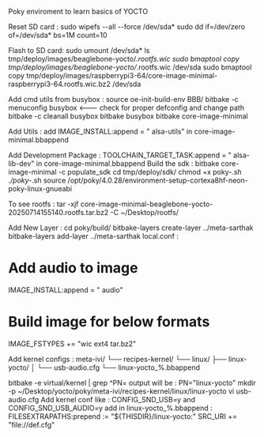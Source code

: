 Poky enviroment to learn basics of YOCTO

Reset SD card :
sudo wipefs --all --force /dev/sda*
sudo dd if=/dev/zero of=/dev/sda* bs=1M count=10

Flash to SD card:
sudo umount /dev/sda*
ls tmp/deploy/images/beaglebone-yocto/*.rootfs.wic
sudo bmaptool copy tmp/deploy/images/beaglebone-yocto/*.rootfs.wic /dev/sda
sudo bmaptool copy tmp/deploy/images/raspberrypi3-64/core-image-minimal-raspberrypi3-64.rootfs.wic.bz2 /dev/sda

Add cmd utils from busybox :
source oe-init-build-env BBB/
bitbake -c menuconfig busybox   <--- check for proper defconfig and change path
bitbake -c cleanall busybox
bitbake busybox
bitbake core-image-minimal

Add Utils :
add IMAGE_INSTALL:append = " alsa-utils" in core-image-minimal.bbappend

Add Development Package :
TOOLCHAIN_TARGET_TASK:append = " alsa-lib-dev" in core-image-minimal.bbappend
Build the sdk :
bitbake core-image-minimal -c populate_sdk
cd tmp/deploy/sdk/
chmod +x poky-*.sh
./poky-*.sh
source /opt/poky/4.0.28/environment-setup-cortexa8hf-neon-poky-linux-gnueabi

To see rootfs : tar -xjf core-image-minimal-beaglebone-yocto-20250714155140.rootfs.tar.bz2 -C ~/Desktop/rootfs/

Add New Layer :
cd poky/build/
bitbake-layers create-layer ../meta-sarthak
bitbake-layers add-layer ../meta-sarthak
local.conf :
# Add audio to image
IMAGE_INSTALL:append = " audio"
# Build image for below formats
IMAGE_FSTYPES += "wic ext4 tar.bz2"

Add kernel configs :
meta-ivi/
└── recipes-kernel/
    └── linux/
        ├── linux-yocto/
        │   └── usb-audio.cfg
        └── linux-yocto_%.bbappend

bitbake -e virtual/kernel | grep ^PN=
output will be : PN="linux-yocto"
mkdir -p ~/Desktop/yocto/poky/meta-ivi/recipes-kernel/linux/linux-yocto
vi usb-audio.cfg
Add kernel conf like : CONFIG_SND_USB=y and CONFIG_SND_USB_AUDIO=y
add in linux-yocto_%.bbappend :
FILESEXTRAPATHS:prepend := "${THISDIR}/linux-yocto:"
SRC_URI += "file://def.cfg"

